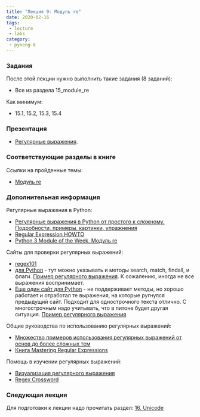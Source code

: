 ```yaml
---
title: "Лекция 9: Модуль re"
date: 2020-02-16
tags:
 - lecture
 - labs
category:
 - pyneng-8
---
```



### Задания

После этой лекции нужно выполнить такие задания (8 заданий):

* Все из раздела 15_module_re

Как минимум:

* 15.1, 15.2, 15.3, 15.4

### Презентация

* [Регулярные выражения](https://gitpitch.com/natenka/pyneng-slides/py3-regex-re).


### Соответствующие разделы в книге

Ссылки на пройденные темы:

* [Модуль re](https://pyneng.readthedocs.io/ru/latest/book/15_module_re/index.html)


### Дополнительная информация

Регулярные выражения в Python:

* [Регулярные выражения в Python от простого к сложному. Подробности, примеры, картинки, упражнения](https://habr.com/post/349860/)
* [Regular Expression HOWTO](https://docs.python.org/3.6/howto/regex.html)
* [Python 3 Module of the Week. Модуль re](https://pymotw.com/3/re/)

Сайты для проверки регулярных выражений:
* [regex101](https://regex101.com/)
* [для Python](http://www.pyregex.com/) - тут можно указывать и методы search, match, findall, и флаги. [Пример регулярного выражения](http://www.pyregex.com/?id=eyJyZWdleCI6IihcXGQrKSArKFthLWYsMC05LFxcLl0rKSArXFx3KyArKD9QPGludGY%2BXFxTKykuKiIsImZsYWdzIjowLCJtYXRjaF90eXBlIjoic2VhcmNoIiwidGVzdF9zdHJpbmciOiIxMDAgICAgYWFiYi5jYzEwLjcwMDAgICAgRFlOQU1JQyAgICAgR2kwLzFcbiAgMjAwICAgIGFhYmIuY2MyMC43MDAwICAgIERZTkFNSUMgICAgIEdpMC8yIn0%3D). К сожалению, иногда не все выражения воспринимает.
* [Еще один сайт для Python](http://pythex.org/) - не поддерживает методы, но хорошо работает и отработал те выражения, на которые ругнулся предыдущий сайт. Подходит для однострочного текста отлично. С многострочным надо учитывать, что в питоне будет другая ситуация. <a href="http://pythex.org/?regex=%20*(%5Cd%2B)%20%2B%5Ba-f%2C0-9%2C%5C.%5D%2B%20%2B%5Cw%2B%20%2B(%3FP%3Cintf%3E%5CS%2B)&test_string=%20%20100%20%20%20%20aabb.cc10.7000%20%20%20%20DYNAMIC%20%20%20%20%20Gi0%2F1&ignorecase=0&multiline=0&dotall=0&verbose=0">Пример регулярного выражения</a>

Общие руководства по использованию регулярных выражений:

* [Множество примеров использования регулярных выражений от основ до более сложных тем](http://www.rexegg.com/)
* [Книга Mastering Regular Expressions](https://www.amazon.com/dp/0596528124)

Помощь в изучении регулярных выражений:

* [Визуализация регулярного выражения](https://regexper.com/)
* [Regex Cross­word](https://regexcrossword.com/)


### Следующая лекция

Для подготовки к лекции надо прочитать раздел: [16. Unicode](https://pyneng.readthedocs.io/ru/latest/book/16_unicode/index.html)
